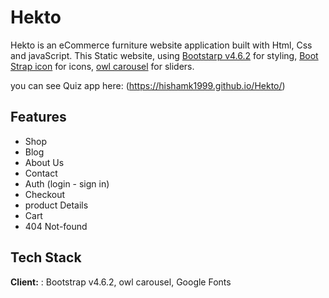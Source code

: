 
# Hekto

Hekto is an eCommerce furniture website application built with Html, Css and javaScript. 
This Static website, using 
[Bootstarp v4.6.2](https://getbootstrap.com/docs/4.6/getting-started/introduction/) 
for styling, [Boot Strap icon](https://icons.getbootstrap.com/) for icons, 
[owl carousel](https://owlcarousel2.github.io/OwlCarousel2/) for sliders.

you can see Quiz app here: (https://hishamk1999.github.io/Hekto/)
## Features

- Shop
- Blog
- About Us
- Contact
- Auth (login - sign in)
- Checkout
- product Details
- Cart
- 404 Not-found


## Tech Stack

**Client:** : Bootstrap v4.6.2, owl carousel, Google Fonts